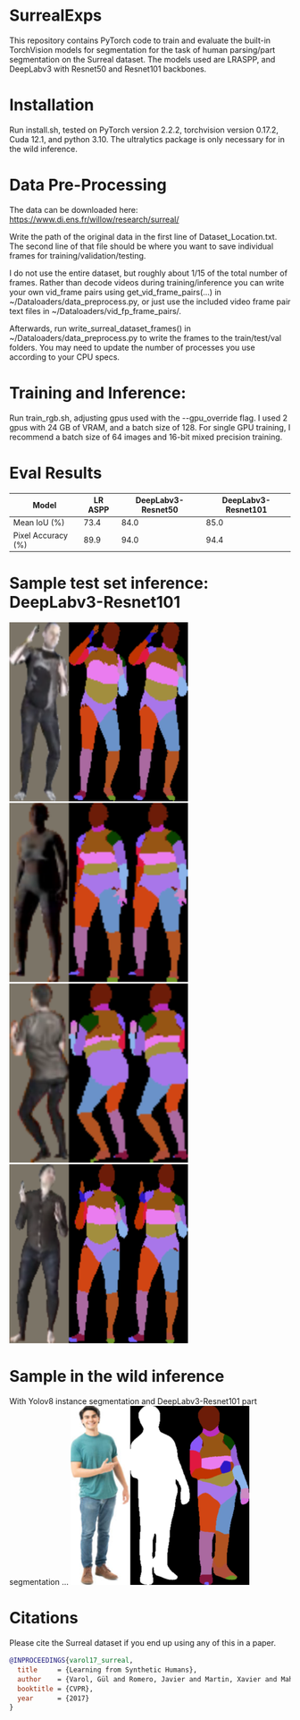 # SurrealExps

This repository contains PyTorch code to train and evaluate the built-in TorchVision models for segmentation for the task of human parsing/part segmentation
on the Surreal dataset. The models used are LRASPP, and DeepLabv3 with Resnet50 and Resnet101 backbones. 

# Installation
Run install.sh, tested on PyTorch version 2.2.2, torchvision version 0.17.2, Cuda 12.1, and python 3.10. The ultralytics package
is only necessary for in the wild inference.

# Data Pre-Processing
The data can be downloaded here: https://www.di.ens.fr/willow/research/surreal/

Write the path of the original data in the first line of Dataset_Location.txt.
The second line of that file should be where you want to save individual frames
for training/validation/testing. 

I do not use the entire dataset, but roughly about 1/15 of the total number of frames.
Rather than decode videos during training/inference you can write your own vid_frame pairs using get_vid_frame_pairs(...) 
in ~/Dataloaders/data_preprocess.py, or just use the included video frame pair text files in ~/Dataloaders/vid_fp_frame_pairs/. 

Afterwards, run write_surreal_dataset_frames() 
in ~/Dataloaders/data_preprocess.py to write the frames to the train/test/val folders. You may need to update
the number of processes you use according to your CPU specs.

# Training and Inference:
Run train_rgb.sh, adjusting gpus used with the --gpu_override flag. I used 2 gpus with 24 GB of VRAM, and a batch size of 128. For single
GPU training, I recommend a batch size of 64 images and 16-bit mixed precision training.  

# Eval Results
| Model | LR ASPP | DeepLabv3-Resnet50 | DeepLabv3-Resnet101 |
|---|---|---|---|
| Mean IoU (%) | 73.4 | 84.0 | 85.0|
| Pixel Accuracy (%) | 89.9 | 94.0 | 94.4|


# Sample test set inference: DeepLabv3-Resnet101
![img.png](Sample_Eval_Ims/img.png)
![img_1.png](Sample_Eval_Ims/img_1.png)
![img_2.png](Sample_Eval_Ims/img_2.png)
![img_3.png](Sample_Eval_Ims/img_3.png)

# Sample in the wild inference
With Yolov8 instance segmentation and DeepLabv3-Resnet101 part segmentation ...
![img_4.png](Sample_Eval_Ims/img_4.png)

# Citations
Please cite the Surreal dataset if you end up using any of this in a paper. 

```bibtex
@INPROCEEDINGS{varol17_surreal,
  title     = {Learning from Synthetic Humans},
  author    = {Varol, Gül and Romero, Javier and Martin, Xavier and Mahmood, Naureen and Black, Michael J. and Laptev, Ivan and Schmid, Cordelia},
  booktitle = {CVPR},
  year      = {2017}
}
